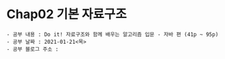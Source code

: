 # Chap02 기본 자료구조
```
- 공부 내용 : Do it! 자료구조와 함께 배우는 알고리즘 입문 - 자바 편 (41p ~ 95p)
- 공부 날짜 : 2021-01-21<목>
- 공부 블로그 주소 : 
```
